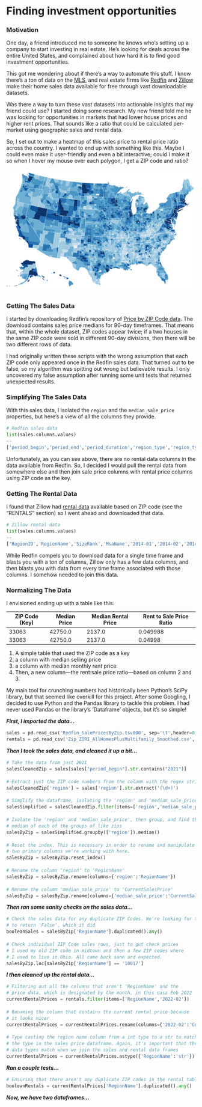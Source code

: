 # Finding investment opportunities

### Motivation

One day, a friend introduced me to someone he knows who’s setting up a company to start investing in real estate. He’s looking for deals across the entire United States, and complained about how hard it is to find good investment opportunities.

This got me wondering about if there’s a way to automate this stuff. I know there’s a ton of data on the [MLS](https://www.mls.com/), and real estate firms like [Redfin](https://www.redfin.com/news/data-center/) and [Zillow](https://www.zillow.com/research/data/) make their home sales data available for free through vast downloadable datasets.

Was there a way to turn these vast datasets into actionable insights that my friend could use? I started doing some research. My new friend told me he was looking for opportunities in markets that had lower house prices and higher rent prices. That sounds like a ratio that could be calculated per-market using geographic sales and rental data.

So, I set out to make a heatmap of this sales price to rental price ratio across the country. I wanted to end up with something like this. Maybe I could even make it user-friendly and even a bit interactive; could I make it so when I hover my mouse over each polygon, I get a ZIP code and ratio?

![Example Heatmap](/Images/example-heatmap.png?raw=true)

### Getting The Sales Data

I started by downloading Redfin’s repository of [Price by ZIP Code data](https://www.redfin.com/news/data-center/). The download contains sales price medians for 90-day timeframes. That means that, within the whole dataset, ZIP codes appear twice; if a two houses in the same ZIP code were sold in different 90-day divisions, then there will be two different rows of data.

I had originally written these scripts with the wrong assumption that each ZIP code only appeared once in the Redfin sales data. That turned out to be false, so my algorithm was spitting out wrong but believable results. I only uncovered my false assumption after running some unit tests that returned unexpected results.

### Simplifying The Sales Data

With this sales data, I isolated the `region` and the `median_sale_price` properties, but here’s a view of all the columns they provide. 

```python
# Redfin sales data
list(sales.columns.values)
--
['period_begin','period_end','period_duration','region_type','region_type_id','table_id','is_seasonally_adjusted','region','city','state','state_code','property_type','property_type_id','median_sale_price','median_sale_price_mom','median_sale_price_yoy','median_list_price','median_list_price_mom','median_list_price_yoy','median_ppsf','median_ppsf_mom','median_ppsf_yoy','median_list_ppsf','median_list_ppsf_mom','median_list_ppsf_yoy','homes_sold','homes_sold_mom','homes_sold_yoy','pending_sales','pending_sales_mom','pending_sales_yoy','new_listings','new_listings_mom','new_listings_yoy','inventory','inventory_mom','inventory_yoy','months_of_supply','months_of_supply_mom','months_of_supply_yoy','median_dom','median_dom_mom','median_dom_yoy','avg_sale_to_list','avg_sale_to_list_mom','avg_sale_to_list_yoy','sold_above_list','sold_above_list_mom','sold_above_list_yoy','price_drops','price_drops_mom','price_drops_yoy','off_market_in_two_weeks','off_market_in_two_weeks_mom','off_market_in_two_weeks_yoy','parent_metro_region','parent_metro_region_metro_code','last_updated']
```

Unfortunately, as you can see above, there are no rental data columns in the data available from Redfin. So, I decided I would pull the rental data from somewhere else and then join sale price columns with rental price columns using ZIP code as the key.

### Getting The Rental Data

I found that Zillow had [rental data](https://www.zillow.com/research/data/) available based on ZIP code (see the “RENTALS” section) so I went ahead and downloaded that data.

```python
# Zillow rental data
list(sales.columns.values)
--
['RegionID','RegionName','SizeRank','MsaName','2014-01','2014-02','2014-03','2014-04','2014-05','2014-06','2014-07','2014-08','2014-09','2014-10','2014-11','2014-12','2015-01','2015-02','2015-03','2015-04','2015-05','2015-06','2015-07','2015-08','2015-09','2015-10','2015-11','2015-12','2016-01','2016-02','2016-03','2016-04','2016-05','2016-06','2016-07','2016-08','2016-09','2016-10','2016-11','2016-12','2017-01','2017-02','2017-03','2017-04','2017-05','2017-06','2017-07','2017-08','2017-09','2017-10','2017-11','2017-12','2018-01','2018-02','2018-03','2018-04','2018-05','2018-06','2018-07','2018-08','2018-09','2018-10','2018-11','2018-12','2019-01','2019-02','2019-03','2019-04','2019-05','2019-06','2019-07','2019-08','2019-09','2019-10','2019-11','2019-12','2020-01','2020-02','2020-03','2020-04','2020-05','2020-06','2020-07','2020-08','2020-09','2020-10','2020-11','2020-12','2021-01','2021-02','2021-03','2021-04','2021-05','2021-06','2021-07','2021-08','2021-09','2021-10','2021-11','2021-12','2022-01','2022-02']
```

While Redfin compels you to download data for a single time frame and blasts you with a ton of columns, Zillow only has a few data columns, and then blasts you with data from every time frame associated with those columns. I somehow needed to join this data.

### Normalizing The Data

I envisioned ending up with a table like this:

| ZIP Code (Key) | Median Price | Median Rental Price | Rent to Sale Price Ratio |
| --- | --- | --- | --- |
| 33063 | 42750.0 | 2137.0 | 0.049988 |
| 33063 | 42750.0 | 2137.0 | 0.04998 |

1. A simple table that used the ZIP code as a key
2. a column with median selling price
3. a column with median monthly rent price
4. Then, a new column—the rent:sale price ratio—based on column 2 and 3.

My main tool for crunching numbers had historically been Python’s SciPy library, but that seemed like overkill for this project. After some Googling, I decided to use Python and the Pandas library to tackle this problem. I had never used Pandas or the library’s ‘Dataframe’ objects, but it’s so simple!

***First, I imported the data…***

```python
sales = pd.read_csv('Redfin_SalePricesByZip.tsv000', sep='\t',header=0)
rentals = pd.read_csv('Zip_ZORI_AllHomesPlusMultifamily_Smoothed.csv', sep=',',header=0)
```

***Then I took the sales data, and cleaned it up a bit…***

```python
# Take the data from just 2021
salesCleanedZip = sales[sales["period_begin"].str.contains("2021")]

# Extract just the ZIP code numbers from the column with the regex string'(\d+)'
salesCleanedZip['region'] = sales['region'].str.extract('(\d+)')

# Simplify the dataframe, isolating the 'region' and 'median_sale_price'
salesSimplified = salesCleanedZip.filter(items=['region','median_sale_price'])

# Isolate the 'region' and 'median_sale_price', then group, and find the
# median of each of the groups of like zips
salesByZip = salesSimplified.groupby(['region']).median()

# Reset the index. This is necessary in order to rename and manipulate the
# two primary columns we're working with here.
salesByZip = salesByZip.reset_index()

# Rename the column 'region' to 'RegionName'
salesByZip = salesByZip.rename(columns={'region':'RegionName'})

# Rename the column 'median_sale_price' to 'CurrentSalesPrice'
salesByZip = salesByZip.rename(columns={'median_sale_price':'CurrentSalesPrice'})
```

***Then ran some sanity checks on the sales data…***

```python
# Check the sales data for any duplicate ZIP Codes. We're looking for this
# to return 'False', which it did
booleanSales = salesByZip['RegionName'].duplicated().any()

# Check individual ZIP Code sales rows, just to gut check prices
# I used my old ZIP code in midtown and then a few ZIP codes where
# I used to live in Ohio. All came back sane and expected.
salesByZip.loc[salesByZip['RegionName'] == '10017']

```

***I then cleaned up the rental data…***

```python
# Filtering out all the columns that aren't 'RegionName' and the
# price data, which is designated by the month, in this case Feb 2022
currentRentalPrices = rentals.filter(items=['RegionName','2022-02'])

# Renaming the column that contains the current rental price because
# it looks nicer
currentRentalPrices = currentRentalPrices.rename(columns={'2022-02':'CurrentRentalPrice'})

# Type casting the region name column from a int type to a str to match
# the type in the sales price dataframe. Again, it's important that the
# data types match when we join the sales and rental data frames
currentRentalPrices = currentRentalPrices.astype({'RegionName':'str'})
```

***Ran a couple tests…***

```python
# Ensuring that there aren't any duplicate ZIP codes in the rental table
booleanRentals = currentRentalPrices['RegionName'].duplicated().any()
```

***Now, we have two dataframes…***


